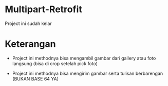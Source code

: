 # Multipart-Retrofit

Project ini sudah kelar

# Keterangan
- Project ini methodnya bisa mengambil gambar dari gallery atau foto langsung (bisa di crop setelah pick foto)

- Project ini methodnya bisa mengirim gambar serta tulisan berbarengan (BUKAN BASE 64 YA)
